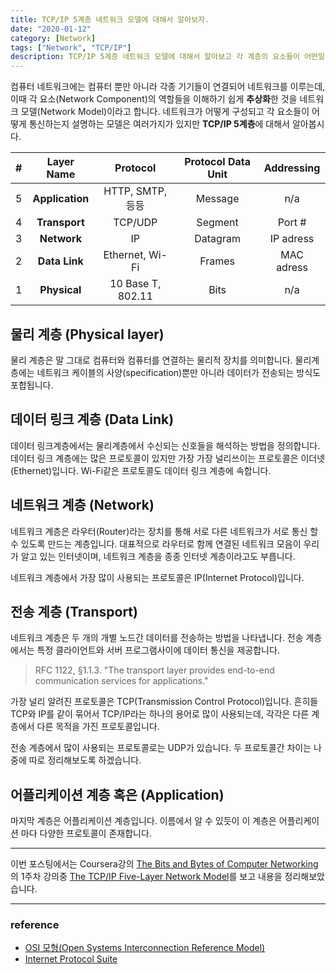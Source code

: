 ```yaml
---
title: TCP/IP 5계층 네트워크 모델에 대해서 알아보자.
date: "2020-01-12"
category: [Network]
tags: ["Network", "TCP/IP"]
description: TCP/IP 5계층 네트워크 모델에 대해서 알아보고 각 계층의 요소들이 어떤일을 하는지 살펴보자.
---
```


컴퓨터 네트워크에는 컴퓨터 뿐만 아니라 각종 기기들이 연결되어 네트워크를 이루는데, 이때 각 요소(Network Component)의 역할들을 이해하기 쉽게 **추상화**한 것을 네트워크 모델(Network Model)이라고 합니다. 네트워크가 어떻게 구성되고 각 요소들이 어떻게 통신하는지 설명하는 모델은 여러가지가 있지만 **TCP/IP 5계층**에 대해서 알아봅시다.

| #  | Layer Name | Protocol | Protocol Data Unit | Addressing |
|:-:|:-:|:-:|:-:|:-:|
| 5 | **Application** | HTTP, SMTP, 등등 | Message | n/a |
| 4 | **Transport** | TCP/UDP | Segment | Port # |
| 3 | **Network** | IP | Datagram | IP adress |
| 2 | **Data Link** | Ethernet, Wi-Fi | Frames | MAC adress |
| 1 | **Physical** | 10 Base T, 802.11 | Bits | n/a |


## 물리 계층 (Physical layer)
물리 계층은 말 그대로 컴퓨터와 컴퓨터를 연결하는 물리적 장치를 의미합니다. 물리계층에는 네트워크 케이블의 사양(specification)뿐만 아니라 데이터가 전송되는 방식도 포합됩니다.

## 데이터 링크 계층 (Data Link)
데이터 링크계층에서는 물리계층에서 수신되는 신호들을 해석하는 방법을 정의합니다. 데이터 링크 계층에는 많은 프로토콜이 있지만 가장 가장 널리쓰이는 프로토콜은 이더넷(Ethernet)입니다. Wi-Fi같은 프로토콜도 데이터 링크 계층에 속합니다.

## 네트워크 계층 (Network)
네트워크 계층은 라우터(Router)라는 장치를 통해 서로 다른 네트워크가 서로 통신 할 수 있도록 만드는 계층입니다. 대표적으로 라우터로 함께 연결된 네트워크 모음이 우리가 알고 있는 인터넷이며, 네트워크 계층을 종종 인터넷 계층이라고도 부릅니다.

네트워크 계층에서 가장 많이 사용되는 프로토콜은 IP(Internet Protocol)입니다.

## 전송 계층 (Transport)
네트워크 계층은 두 개의 개별 노드간 데이터를 전송하는 방법을 나타냅니다. 전송 계층에서는 특정 클라이언트와 서버 프로그램사이에 데이터 통신을 제공합니다.
> RFC 1122, §1.1.3. "The transport layer provides end-to-end communication services for applications."

가장 널리 알려진 프로토콜은 TCP(Transmission Control Protocol)입니다. 흔히들 TCP와 IP를 같이 묶어서 TCP/IP라는 하나의 용어로 많이 사용되는데, 각각은 다른 계층에서 다른 목적을 가진 프로토콜입니다.

전송 계층에서 많이 사용되는 프로토콜로는 UDP가 있습니다. 두 프로토콜간 차이는 나중에 따로 정리해보도록 하겠습니다.

## 어플리케이션 계층 혹은 (Application)
마지막 계층은 어플리케이션 계층입니다. 이름에서 알 수 있듯이 이 계층은 어플리케이션 마다 다양한 프로토콜이 존재합니다.

---

이번 포스팅에서는 Coursera강의 [The Bits and Bytes of Computer Networking](https://www.coursera.org/learn/computer-networking/lecture/BTLgy/the-tcp-ip-five-layer-network-model)의 1주차 강의중 [The TCP/IP Five-Layer Network Model](https://www.coursera.org/learn/computer-networking/lecture/BTLgy/the-tcp-ip-five-layer-network-model)를 보고 내용을 정리해보았습니다.

---

### reference
- [OSI 모형(Open Systems Interconnection Reference Model)](https://ko.wikipedia.org/wiki/OSI_%EB%AA%A8%ED%98%95)
- [Internet Protocol Suite](https://ko.wikipedia.org/wiki/%EC%9D%B8%ED%84%B0%EB%84%B7_%ED%94%84%EB%A1%9C%ED%86%A0%EC%BD%9C_%EC%8A%A4%EC%9C%84%ED%8A%B8)
